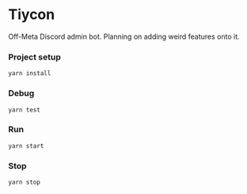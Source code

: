 # Tiycon

Off-Meta Discord admin bot. Planning on adding weird features onto it.

### Project setup
```
yarn install
```

### Debug
```
yarn test
```

### Run
```
yarn start
```

### Stop
```
yarn stop
```
